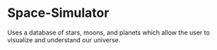 # Space-Simulator
Uses a database of stars, moons, and planets which allow the user to visualize and understand our universe.
